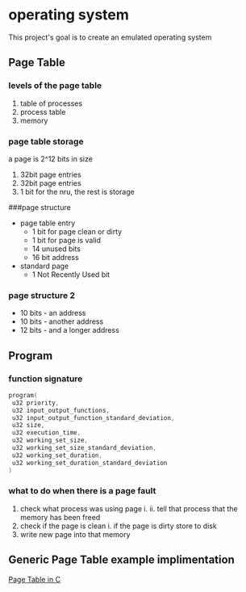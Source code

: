 operating system
================

This project's goal is to create an emulated operating system


## Page Table
### levels of the page table
1. table of processes
2. process table
3. memory

### page table storage
a page is 2^12 bits in size

1. 32bit page entries
2. 32bit page entries
3. 1 bit for the nru, the rest is storage

###page structure
* page table entry
  * 1 bit for page clean or dirty
  * 1 bit for page is valid
  * 14 unused bits
  * 16 bit address
* standard page
  * 1 Not Recently Used bit

### page structure 2
* 10 bits - an address
* 10 bits - another address
* 12 bits - and a longer address

## Program
### function signature
``` c
program(
 u32 priority,
 u32 input_output_functions,
 u32 input_output_function_standard_deviation,
 u32 size,
 u32 execution_time,
 u32 working_set_size,
 u32 working_set_size_standard_deviation,
 u32 working_set_duration,
 u32 working_set_duration_standard_deviation
)
```

### what to do when there is a page fault
1. check what process was using page
	i. 
	ii. tell that process that the memory has been freed
2. check if the page is clean
	i. if the page is dirty store to disk
3. write new page into that memory

## Generic Page Table example implimentation
[Page Table in C](https://github.com/torvalds/linux/blob/f7556698a36995a755a4ce154953dcf438145b3b/mm/pgtable-generic.c)
